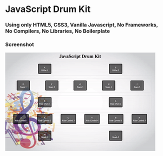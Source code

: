 # JavaScript Drum Kit

### Using only HTML5, CSS3, Vanilla Javascript, No Frameworks, No Compilers, No Libraries, No Boilerplate

### Screenshot

![Screenshot](./images/sreenshot.gif)
